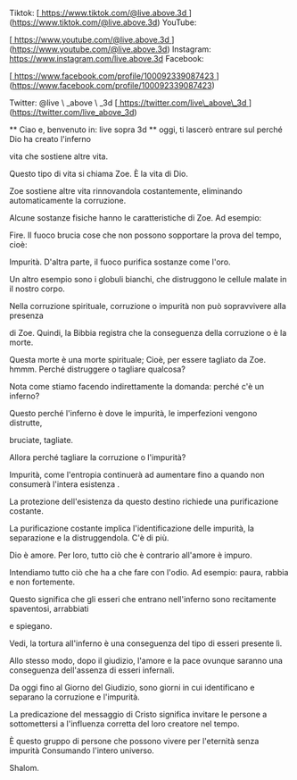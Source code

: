 Tiktok:
[<u> https://www.tiktok.com/@live.above.3d </u>] (https://www.tiktok.com/@live.above.3d)   YouTube:

[<u> https://www.youtube.com/@live.above.3d </u>] (https://www.youtube.com/@live.above.3d)   Instagram: <https://www.instagram.com/live.above.3d>
Facebook:

[<u> https://www.facebook.com/profile/100092339087423 </u> ] (https://www.facebook.com/profile/100092339087423)

Twitter: @live \ _above \ _3d
[<u> https://twitter.com/live\_above\_3d </u >] (https://twitter.com/live_above_3d)

** Ciao e, benvenuto in: live sopra 3d **
oggi, ti lascerò entrare sul perché Dio ha creato l'inferno

vita che sostiene altre vita.

Questo tipo di vita si chiama Zoe. È la vita di Dio.

Zoe sostiene altre vita rinnovandola costantemente, eliminando automaticamente la corruzione.

Alcune sostanze fisiche hanno le caratteristiche di Zoe. Ad esempio:

Fire.
Il fuoco brucia cose che non possono sopportare la prova del tempo, cioè:

Impurità.
D'altra parte, il fuoco purifica sostanze come l'oro.

Un altro esempio sono i globuli bianchi, che distruggono le cellule malate in
il nostro corpo.

Nella corruzione spirituale, corruzione o impurità non può sopravvivere alla presenza

di Zoe. Quindi, la Bibbia registra che la conseguenza della corruzione o
è la morte.

Questa morte è una morte spirituale; Cioè, per essere tagliato da Zoe.
hmmm.
Perché distruggere o tagliare qualcosa?

Nota come stiamo facendo indirettamente la domanda: perché c'è un inferno?

Questo perché l'inferno è dove le impurità, le imperfezioni vengono distrutte,

bruciate, tagliate.

Allora perché tagliare la corruzione o l'impurità?

Impurità, come l'entropia continuerà ad aumentare fino a quando non consumerà l'intera esistenza
.

La protezione dell'esistenza da questo destino richiede una purificazione costante.

La purificazione costante implica l'identificazione delle impurità, la separazione e la distruggendola.
C'è di più.

Dio è amore. Per loro, tutto ciò che è contrario all'amore è impuro.

Intendiamo tutto ciò che ha a che fare con l'odio. Ad esempio: paura, rabbia
e non fortemente.

Questo significa che gli esseri che entrano nell'inferno sono recitamente spaventosi, arrabbiati

e spiegano.

Vedi, la tortura all'inferno è una conseguenza del tipo di esseri
presente lì.

Allo stesso modo, dopo il giudizio, l'amore e la pace ovunque
saranno una conseguenza dell'assenza di esseri infernali.

Da oggi fino al Giorno del Giudizio, sono giorni in cui identificano e separano la corruzione
e l'impurità.

La predicazione del messaggio di Cristo significa invitare le persone a sottomettersi a
l'influenza corretta del loro creatore nel tempo.

È questo gruppo di persone che possono vivere per l'eternità senza impurità
Consumando l'intero universo.

Shalom.

